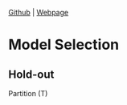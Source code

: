 <!-- Mathjax Support -->
<script type="text/javascript" async
  src="https://cdn.mathjax.org/mathjax/latest/MathJax.js?config=TeX-MML-AM_CHTML">
</script>


[Github](https://github.com/MartingaleField/MachineLearning) | [Webpage](https://martingalefield.github.io/MachineLearning/)

# Model Selection

## Hold-out

Partition \(T\)

